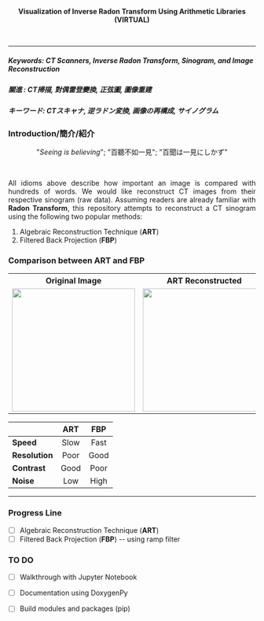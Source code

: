 <b><p align="center"> Visualization of Inverse Radon Transform Using Arithmetic Libraries (VIRTUAL) </p></b> <br />
<hr>

##### Keywords: CT Scanners, Inverse Radon Transform, Sinogram, and Image Reconstruction  #####
##### 關進     : CT掃描, 對偶雷登變換, 正弦圖, 圖像重建                                        #####
##### キーワード: CTスキャナ, 逆ラドン変換, 画像の再構成, サイノグラム                            #####


### Introduction/簡介/紹介 ###
<p align="center">"<i>Seeing is believing</i>"; "百聽不如一見"</center>; "百聞は一見にしかず"</p> <br />

<p align="justify">All idioms above describe how important an image is compared with hundreds of words. We would like reconstruct CT images from their respective sinogram (raw data). Assuming readers are already familiar with <b>Radon Transform</b>, this repository attempts to reconstruct a CT sinogram using the following two popular methods:</p>

<ol>
  <li /> Algebraic Reconstruction Technique (<b>ART</b>) </li>
  <li /> Filtered Back Projection (<b>FBP</b>) </li>
</ol>

### Comparison between ART and FBP ###

<table>
  <tr>
    <th>Original Image </th>
    <th>ART Reconstructed </th> 
    <th>FBP Reconstructed </th>
  </tr>
  <tr>
    <td> <image src="./reconstructed/shepp_logan_original.png" height="250" width="250"> </td>
    <td> <image src="./reconstructed/shepp_logan_ART.png" height="250" width="250"> </td>
    <td> <image src="./reconstructed/shepp_logan_FBP.png" height="250" width="250"> </td>
  </tr>
</table>

|   |**ART**|**FBP**|
|:----------|:----------:|:----------:|
| **Speed**      | Slow       | Fast       |
| **Resolution** | Poor       | Good       | 
| **Contrast**   | Good       | Poor       |
| **Noise**      | Low        | High       |

<hr />

### Progress Line ###
- [ ] Algebraic Reconstruction Technique (**ART**)
- [ ] Filtered Back Projection (**FBP**) -- using ramp filter 

### TO DO ###
- [ ] Walkthrough with Jupyter Notebook
- [ ] Documentation using DoxygenPy
- [ ] Build modules and packages (pip)

